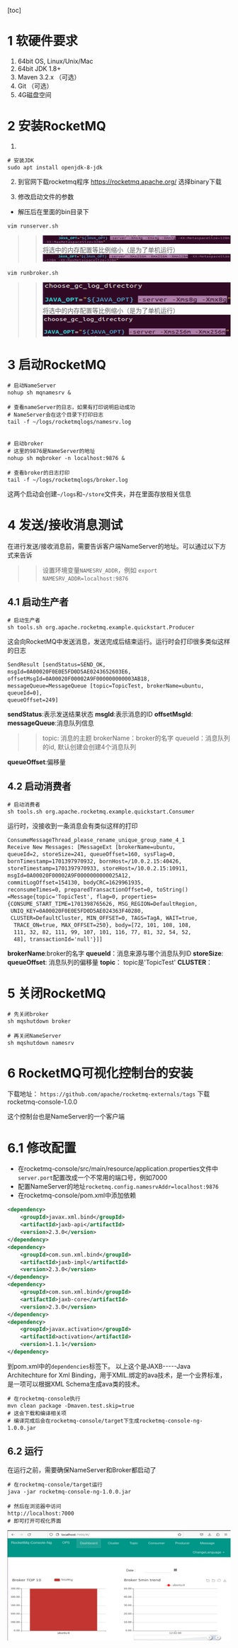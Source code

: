 [toc]

# 1 软硬件要求
1. 64bit OS, Linux/Unix/Mac
2. 64bit JDK 1.8+
3. Maven 3.2.x （可选）
4. Git （可选）
5. 4G磁盘空间

# 2 安装RocketMQ
1. 
```shell
# 安装JDK
sudo apt install openjdk-8-jdk
```

2. 到官网下载rocketmq程序
https://rocketmq.apache.org/
选择binary下载

3. 修改启动文件的参数
- 解压后在里面的bin目录下
>> 
```shell
vim runserver.sh
```
>> ![](img/runconfig_1.png)
将选中的内存配置等比例缩小（是为了单机运行）
![](img/runconfig_2.png)


>>
```shell
vim runbroker.sh
```
>> ![](img/runconfig_3.png)
将选中的内存配置等比例缩小（是为了单机运行）
![](img/runconfig_4.png)

# 3 启动RocketMQ
```shell
# 启动NameServer
nohup sh mqnamesrv &

# 查看nameServer的日志，如果有打印说明启动成功
# NameServer会在这个目录下打印日志
tail -f ~/logs/rocketmqlogs/namesrv.log


# 启动broker
# 这里的9876是NameServer的地址
nohup sh mqbroker -n localhost:9876 &

# 查看broker的日志打印
tail -f ~/logs/rocketmqlogs/broker.log
```
这两个启动会创建`~/logs`和`~/store`文件夹，并在里面存放相关信息

# 4 发送/接收消息测试
在进行发送/接收消息前，需要告诉客户端NameServer的地址。可以通过以下方式来告诉
>> 设置环境变量`NAMESRV_ADDR`，例如
`export NAMESRV_ADDR=localhost:9876`

## 4.1 启动生产者
```shell
# 启动生产者 
sh tools.sh org.apache.rocketmq.example.quickstart.Producer
```
这会向RocketMQ中发送消息，发送完成后结束运行。运行时会打印很多类似这样的日志
```shell
SendResult [sendStatus=SEND_OK, 
msgId=0A00020F0E0E5FD0D5AE0243652603E6, 
offsetMsgId=0A00020F00002A9F000000000003AB18, 
messageQueue=MessageQueue [topic=TopicTest, brokerName=ubuntu, queueId=0],
queueOffset=249]
```
**sendStatus**:表示发送结果状态
**msgId**:表示消息的ID
**offsetMsgId**:
**messageQueue**:消息队列信息
  >> topic: 消息的主题
  brokerName：broker的名字
  queueId：消息队列的id, 默认创建会创建4个消息队列

**queueOffset**:偏移量

## 4.2 启动消费者
```shell
# 启动消费者
sh tools.sh org.apache.rocketmq.example.quickstart.Consumer
```

运行时，没接收到一条消息会有类似这样的打印
```shell
ConsumeMessageThread_please_rename_unique_group_name_4_1 
Receive New Messages: [MessageExt [brokerName=ubuntu, 
queueId=2, storeSize=241, queueOffset=160, sysFlag=0, 
bornTimestamp=1701397970932, bornHost=/10.0.2.15:40426, 
storeTimestamp=1701397970933, storeHost=/10.0.2.15:10911, 
msgId=0A00020F00002A9F0000000000025A12, 
commitLogOffset=154130, bodyCRC=1629961935, 
reconsumeTimes=0, preparedTransactionOffset=0, toString()
=Message{topic='TopicTest', flag=0, properties=
{CONSUME_START_TIME=1701398765626, MSG_REGION=DefaultRegion,
 UNIQ_KEY=0A00020F0E0E5FD0D5AE024363F40280, 
 CLUSTER=DefaultCluster, MIN_OFFSET=0, TAGS=TagA, WAIT=true,
  TRACE_ON=true, MAX_OFFSET=250}, body=[72, 101, 108, 108, 
  111, 32, 82, 111, 99, 107, 101, 116, 77, 81, 32, 54, 52, 
  48], transactionId='null'}]]
```
**brokerName**:broker的名字
**queueId**：消息来源与哪个消息队列ID
**storeSize**:
**queueOffset**: 消息队列的偏移量
**topic**： topic是'TopicTest'
**CLUSTER**：

# 5 关闭RocketMQ
```shell
# 先关闭broker
sh mqshutdown broker

# 再关闭NameServer
sh mqshutdown namesrv
```

# 6 RocketMQ可视化控制台的安装
下载地址：
`https://github.com/apache/rocketmq-externals/tags`
下载rocketmq-console-1.0.0

这个控制台也是NameServer的一个客户端

# 6.1 修改配置
- 在rocketmq-console/src/main/resource/application.properties文件中`server.port`配置改成一个不常用的端口号，例如7000
- 配置NameServer的地址`rocketmq.config.namesrvAddr=localhost:9876`
- 在rocketmq-console/pom.xml中添加依赖
```xml
<dependency>
    <groupId>javax.xml.bind</groupId>
    <artifactId>jaxb-api</artifactId>
    <version>2.3.0</version>
</dependency>
<dependency>
    <groupId>com.sun.xml.bind</groupId>
    <artifactId>jaxb-impl</artifactId>
    <version>2.3.0</version>
</dependency>
<dependency>
    <groupId>com.sun.xml.bind</groupId>
    <artifactId>jaxb-core</artifactId>
    <version>2.3.0</version>
</dependency>
<dependency>
    <groupId>javax.activation</groupId>
    <artifactId>activation</artifactId>
    <version>1.1.1</version>
</dependency>
```
到pom.xml中的`dependencies`标签下。
以上这个是JAXB-----Java Architechture for Xml Binding，用于XMIL.绑定的ava技术，是一个业界标准，是一项可以根据XML Schema生成ava类的技术。

```shell
# 在rocketmq-console执行
mvn clean package -Dmaven.test.skip=true
# 这会下载和编译相关项
# 编译完成后会在rocketmq-console/target下生成rocketmq-console-ng-1.0.0.jar
```

## 6.2 运行
在运行之前，需要确保NameServer和Broker都启动了
```shell
# 在rocketmq-console/target运行
java -jar rocketmq-console-ng-1.0.0.jar

# 然后在浏览器中访问
http://localhost:7000
# 即可打开可视化界面
```
![](img/rocektMQ_console_1.png)




